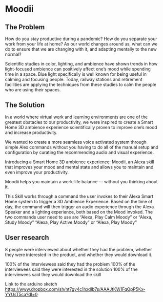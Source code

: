 # Moodii

## The Problem
How do you stay productive during a pandemic? How do you separate your work from your life at home? As our world changes around us, what can we do to ensure that we are changing with it, and adapting mentally to the new normal?

Scientific studies in color, lighting, and ambience have shown trends in how light-focused ambience can positively affect one’s mood while spending time in a space. Blue light specifically is well known for being useful in calming and focusing people. Today, railway stations and retirement facilities are applying the techniques from these studies to calm the people who are using their spaces.

## The Solution
In a world where virtual work and learning environments are one of the greatest obstacles to our productivity, we were inspired to create a Smart Home 3D ambience experience scientifically proven to improve one’s mood and increase productivity.

We wanted to create a more seamless voice activated system through simple Alex commands without you having to do all of the manual setup and configuration by curating the recommending audio and visual experience.

Introducing a Smart Home 3D ambience experience: Moodii, an Alexa skill that improves your mood and mental state and allows you to maintain and even improve your productivity.

Moodii helps you maintain a work-life balance — without you thinking about it.

This Skill works through a command the user invokes to their Alexa Smart Home system to trigger a 3D Ambience Experience. Based on the time of day, the command will then trigger an audio experience through the Alexa Speaker and a lighting experience, both based on the Mood invoked. The two commands user need to use are “Alexa, Play Calm Moody” or “Alexa, Study Moody” “Alexa, Play Active Moody” or “Alexa, Play Moody”

## User research
8 people were interviewed about whether they had the problem, whether they were interested in the product, and whether they would download it.

100% of the interviewees said they had the problem 100% of the interviewees said they were interested in the solution 100% of the interviewees said they would download the skill

Link to the arduino sketch
https://www.dropbox.com/sh/nt7gv4c1hxdlb7s/AAAJtKW1FqOpP5Kx-YYUsT5ca?dl=0
